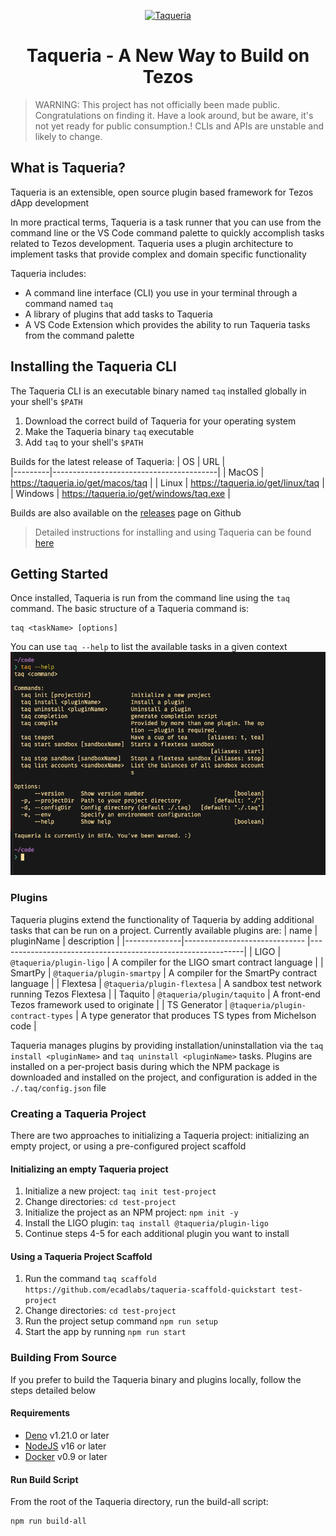

<p align="center">
  <a href="https://taqueria.io">
    <img alt="Taqueria" src="https://user-images.githubusercontent.com/1114943/150659418-e55f1df3-ba4d-4e05-ab26-1f729858c7fb.png" width="" />
  </a>
</p>
<h1 align="center">
  Taqueria - A New Way to Build on Tezos
</h1>

> WARNING: This project has not officially been made public. Congratulations on finding it. Have a look around, but be aware, it's not yet ready for public consumption.! CLIs and APIs are unstable and likely to change.

## What is Taqueria?

Taqueria is an extensible, open source plugin based framework for Tezos dApp development

In more practical terms, Taqueria is a task runner that you can use from the command line or the VS Code command palette to quickly accomplish tasks related to Tezos development. Taqueria uses a plugin architecture to implement tasks that provide complex and domain specific functionality

Taqueria includes:
 - A command line interface (CLI) you use in your terminal through a command named `taq`
 - A library of plugins that add tasks to Taqueria
 - A VS Code Extension which provides the ability to run Taqueria tasks from the command palette

## Installing the Taqueria CLI

The Taqueria CLI is an executable binary named `taq` installed globally in your shell's `$PATH`

1. Download the correct build of Taqueria for your operating system
2. Make the Taqueria binary `taq` executable
3. Add `taq` to your shell's `$PATH`

Builds for the latest release of Taqueria:
| OS      | URL                                     |  
|---------|-----------------------------------------|
| MacOS   | https://taqueria.io/get/macos/taq       |
| Linux   | https://taqueria.io/get/linux/taq       |
| Windows | https://taqueria.io/get/windows/taq.exe |

Builds are also available on the [releases](https://github.com/ecadlabs/taqueria/releases) page on Github

> Detailed instructions for installing and using Taqueria can be found [here](https://taqueria.io/docs/getting-started/installation)

## Getting Started

Once installed, Taqueria is run from the command line using the `taq` command. The basic structure of a Taqueria command is:
```shell
taq <taskName> [options]
```

You can use `taq --help` to list the available tasks in a given context
![taq help output](/website/static/img/taq-help-cli.png)

### Plugins

Taqueria plugins extend the functionality of Taqueria by adding additional tasks that can be run on a project. Currently available plugins are:
| name         |  pluginName                       |  description                                                |
|--------------|------------------------------     |-------------------------------------------------------------|
| LIGO         | `@taqueria/plugin-ligo`           | A compiler for the LIGO smart contract language             |
| SmartPy      | `@taqueria/plugin-smartpy`        | A compiler for the SmartPy contract language                |
| Flextesa     | `@taqueria/plugin-flextesa`       | A sandbox test network running Tezos Flextesa               | 
| Taquito      | `@taqueria/plugin/taquito`        | A front-end Tezos framework used to originate               |
| TS Generator | `@taqueria/plugin-contract-types` | A type generator that produces TS types from Michelson code |

Taqueria manages plugins by providing installation/uninstallation via the `taq install <pluginName>` and `taq uninstall <pluginName>` tasks. Plugins are installed on a per-project basis during which the NPM package is downloaded and installed on the project, and configuration is added in the `./.taq/config.json` file

### Creating a Taqueria Project

There are two approaches to initializing a Taqueria project: initializing an empty project, or using a pre-configured project scaffold

#### Initializing an empty Taqueria project
1. Initialize a new project: `taq init test-project`
2. Change directories: `cd test-project`
3. Initialize the project as an NPM project: `npm init -y`
4. Install the LIGO plugin: `taq install @taqueria/plugin-ligo`
6. Continue steps 4-5 for each additional plugin you want to install

#### Using a Taqueria Project Scaffold
1. Run the command `taq scaffold https://github.com/ecadlabs/taqueria-scaffold-quickstart test-project`
2. Change directories: `cd test-project`
3. Run the project setup command `npm run setup`
4. Start the app by running `npm run start`

### Building From Source

If you prefer to build the Taqueria binary and plugins locally, follow the steps detailed below

#### Requirements

- [Deno](https://deno.land/) v1.21.0 or later
- [NodeJS](https://nodejs.org/en/) v16 or later
- [Docker](https://www.docker.com/) v0.9 or later

#### Run Build Script
From the root of the Taqueria directory, run the build-all script:
```shell
npm run build-all
```